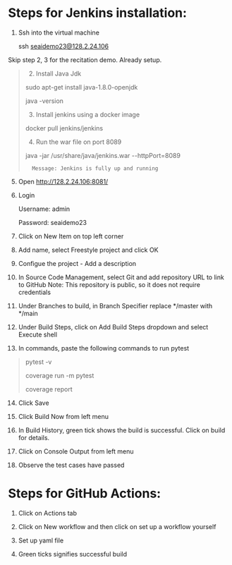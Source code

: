 # Steps for Jenkins installation:

1. Ssh into the virtual machine
	
	ssh seaidemo23@128.2.24.106

Skip step 2, 3 for the recitation demo. Already setup.

>2. Install Java Jdk
>	
>	sudo apt-get install java-1.8.0-openjdk
>	
>	java -version
>
>3. Install jenkins using a docker image
>	
>	docker pull jenkins/jenkins
>
>4. Run the war file on port 8089
>	
>	java -jar /usr/share/java/jenkins.war --httpPort=8089
>	
>		Message: Jenkins is fully up and running

5. Open http://128.2.24.106:8081/

6. Login 
	
	Username: admin
	
	Password: seaidemo23

7. Click on New Item on top left corner

8. Add name, select Freestyle project and click OK
	
9. Configue the project - Add a description
	
10. In Source Code Management, select Git and add repository URL to link to GitHub
Note: This repository is public, so it does not require credentials
	
11. Under Branches to build, in Branch Specifier replace */master with */main
		
12. Under Build Steps, click on Add Build Steps dropdown and select Execute shell

13. In commands, paste the following commands to run pytest
	
>pytest -v
>
>coverage run -m pytest
>	
>coverage report
	
14. Click Save
	
15. Click Build Now from left menu 
	
16. In Build History, green tick shows the build is successful. Click on build for details.
	
17. Click on Console Output from left menu 
	
18. Observe the test cases have passed

# Steps for GitHub Actions:
	
1. Click on Actions tab

2. Click on New workflow and then click on set up a workflow yourself

3. Set up yaml file

4. Green ticks signifies successful build
	

	
